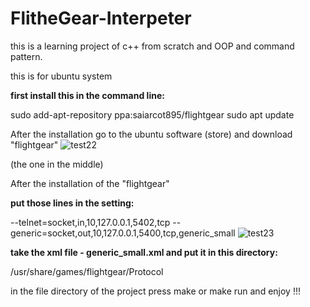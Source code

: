 # FlitheGear-Interpeter

this is a learning project of c++ from scratch and OOP and command pattern.

this is for ubuntu system

**first install this in the command line:**

sudo add-apt-repository ppa:saiarcot895/flightgear
sudo apt update

After the installation go to the ubuntu software (store) and download "flightgear"
![test22](https://user-images.githubusercontent.com/91196585/176131525-8a77cf74-e70d-4547-866a-7f1402bab7a0.jpeg)

(the one in the middle)

After the installation of the "flightgear"

**put those lines in the setting:**

--telnet=socket,in,10,127.0.0.1,5402,tcp‬‬
‫‪--generic=socket,out,10,127.0.0.1,5400,tcp,generic_small
![test23](https://user-images.githubusercontent.com/91196585/176132900-eea79aa0-2f3f-4d6c-be9c-155dffaa2cdc.jpeg)

**take the xml file - generic_small.xml and put it in this directory:**

/usr/share/games/flightgear/Protocol

in the file directory of the project press make or make run and enjoy !!!
